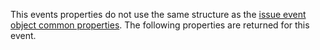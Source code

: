 This events properties do not use the same structure as the [issue event object common properties](#issue-event-object-common-properties). The following properties are returned for this event.